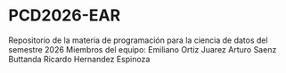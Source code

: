 # PCD2026-EAR
Repositorio de la materia de programación para la ciencia de datos del semestre 2026
Miembros del equipo:
Emiliano Ortiz Juarez
Arturo Saenz Buttanda
Ricardo Hernandez Espinoza

